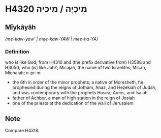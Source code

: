 # H4320 מִיכָיָה / מיכיה

## Mîykâyâh

_(me-kaw-yaw' | mee-kaw-YAW | mee-ha-YA)_

### Definition

who is like God; from H4310 and (the prefix derivative from) H3588 and H3050; who (is) like Jah?; Micajah, the name of two Israelites; Micah, Michaiah; n-pr-m

- the 6th in order of the minor prophets; a native of Moresheth, he prophesied during the reigns of Jotham, Ahaz, and Hezekiah of Judah, and was contemporary with the prophets Hosea, Amos, and Isaiah
- father of Achbor, a man of high station in the reign of Josiah
- one of the priests at the dedication of the wall of Jerusalem

## Note

Compare H4318.
